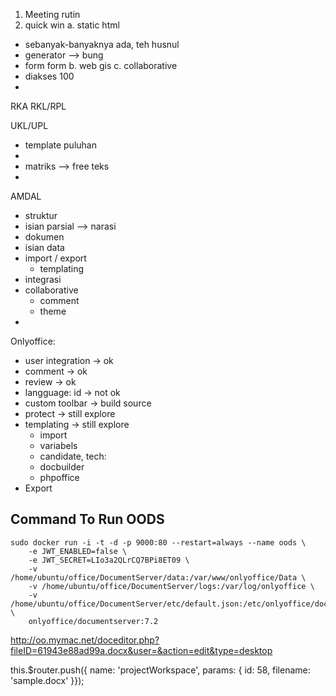 
1. Meeting rutin
2. quick win
a. static html
  - sebanyak-banyaknya ada, teh husnul
  - generator --> bung
  - form form
b. web gis
c. collaborative
  - diakses 100
  - 


RKA
RKL/RPL

UKL/UPL
- template puluhan
- 
- matriks --> free teks
- 
AMDAL

- struktur
- isian parsial --> narasi
- dokumen
- isian data
- import / export
  - templating
- integrasi
- collaborative
  - comment
  - theme
- 

Onlyoffice:
- user integration -> ok
- comment -> ok
- review -> ok
- langguage: id -> not ok
- custom toolbar -> build source
- protect -> still explore
- templating -> still explore
  - import 
  - variabels
  * candidate, tech:
  - docbuilder
  - phpoffice
- Export

## Command To Run OODS

```
sudo docker run -i -t -d -p 9000:80 --restart=always --name oods \
    -e JWT_ENABLED=false \
    -e JWT_SECRET=LIo3a2QLrCQ7BPi8ET09 \
    -v /home/ubuntu/office/DocumentServer/data:/var/www/onlyoffice/Data \
    -v /home/ubuntu/office/DocumentServer/logs:/var/log/onlyoffice \
    -v /home/ubuntu/office/DocumentServer/etc/default.json:/etc/onlyoffice/documentserver/default.json \
    onlyoffice/documentserver:7.2
```

http://oo.mymac.net/doceditor.php?fileID=61943e88ad99a.docx&user=&action=edit&type=desktop



this.$router.push({ name: 'projectWorkspace', params: { id: 58, filename: 'sample.docx' }});

